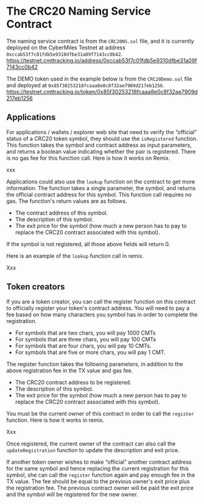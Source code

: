 # The CRC20 Naming Service Contract

The naming service contract is from the `CRC20NS.sol` file, and it is currently deployed on the CyberMiles Testnet at address `0xccab53f7c01fdb5e9310dfbe31a09f7143cc0b42`.
https://testnet.cmttracking.io/address/0xccab53f7c01fdb5e9310dfbe31a09f7143cc0b42

The DEMO token used in the example below is from the `CRC20Demo.sol` file and deployed at `0x85f30253218fcaaa8e0c8f32ae7909d217eb1256`.
https://testnet.cmttracking.io/token/0x85f30253218fcaaa8e0c8f32ae7909d217eb1256

## Applications 

For applications / wallets / explorer web site that need to verify the “official” status of a CRC20 token symbol, they should use the `isRegistered` function. This function takes the symbol and contract address as input parameters, and returns a boolean value indicating whether the pair is registered. There is no gas fee for this function call. Here is how it works on Remix. 

xxx

Applications could also use the `lookup` function on the contract to get more information. The function takes a single parameter, the symbol, and returns the official contract address for this symbol. This function call requires no gas. The function's return values are as follows. 

* The contract address of this symbol.
* The description of this symbol. 
* The exit price for the symbol (how much a new person has to pay to replace the CRC20 contract associated with this symbol). 

If the symbol is not registered, all those above fields will return 0.

Here is an example of the `lookup` function call in remix. 

Xxx

## Token creators

If you are a token creator, you can call the register function on this contract to officially register your token's contract address. You will need to pay a fee based on how many characters you symbol has in order to complete the registration. 

* For symbols that are two chars, you will pay 1000 CMTs
* For symbols that are three chars, you will pay 100 CMTs
* For symbols that are four chars, you will pay 10 CMTs. 
* For symbols that are five or more chars, you will pay 1 CMT. 

The register function takes the following parameters, in addition to the above registration fee in the TX value and gas fee. 

* The CRC20 contract address to be registered.
* The description of this symbol. 
* The exit price for the symbol (how much a new person has to pay to replace the CRC20 contract associated with this symbol). 

You must be the current owner of this contract in order to call the `register` function. Here is how it works in remix. 

Xxx

Once registered, the current owner of the contract can also call the `updateRegistration` function to update the description and exit price. 

If another token owner wishes to make “official” another contract address for the same symbol and hence replacing the current registration for this symbol, she can call the `register` function again and pay enough fee in the TX value. The fee should be equal to the previous owner's exit price plus the registration fee. The previous contract owner will be paid the exit price and the symbol will be registered for the new owner. 



